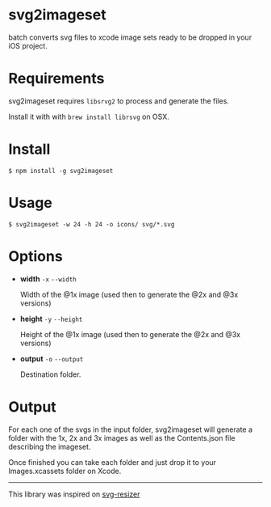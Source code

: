 # svg2imageset
batch converts svg files to xcode image sets ready to be dropped in your iOS project.

# Requirements

svg2imageset requires `libsrvg2` to process and generate the files.

Install it with with `brew install librsvg` on OSX.

# Install

    $ npm install -g svg2imageset

# Usage

    $ svg2imageset -w 24 -h 24 -o icons/ svg/*.svg

# Options

- **width** `-x` `--width`

  Width of the @1x image (used then to generate the @2x and @3x versions)

- **height** `-y` `--height`

  Height of the @1x image (used then to generate the @2x and @3x versions)

- **output** `-o` `--output`

  Destination folder.

# Output

For each one of the svgs in the input folder, svg2imageset will generate a folder with the 1x, 2x and 3x images as well as the Contents.json file describing the imageset. 

Once finished you can take each folder and just drop it to your Images.xcassets folder on Xcode.

---

This library was inspired on [svg-resizer](https://github.com/vieron/svg-resizer)